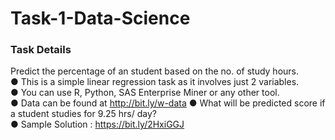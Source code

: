 # Task-1-Data-Science

### Task Details

 Predict the percentage of an student based on the no. of study hours.<br> 
 ● This is a simple linear  regression task as it involves just 2 variables.<br>
 ● You can use R, Python, SAS Enterprise Miner or any other tool.<br> 
 ● Data can be found at http://bit.ly/w-data ● What will be predicted score if a student studies for 9.25 hrs/ day?<br>
 ● Sample Solution : https://bit.ly/2HxiGGJ 
